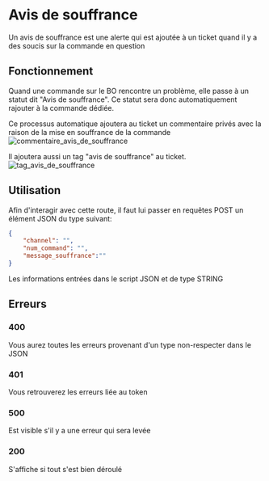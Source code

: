 # Avis de souffrance

Un avis de souffrance est une alerte qui est ajoutée à un ticket quand il y a des soucis sur la commande en question

## Fonctionnement

Quand une commande sur le BO rencontre un problème, elle passe à un statut dit "Avis de souffrance".
Ce statut sera donc automatiquement rajouter à la commande dédiée.

Ce processus automatique ajoutera au ticket un commentaire privés avec la raison de la mise en souffrance de la commande
![commentaire_avis_de_souffrance](assets/commentaire_avis_de_souffrance.png)

Il ajoutera aussi un tag "avis de souffrance" au ticket.
![tag_avis_de_souffrance](assets/tag_avis_de_souffrance.png)

## Utilisation

Afin d'interagir avec cette route, il faut lui passer en requêtes POST un élément JSON du type suivant:
```JSON
{
    "channel": "",
    "num_command": "",
    "message_souffrance":""
}
```
Les informations entrées dans le script JSON et de type STRING

## Erreurs
### 400
Vous aurez toutes les erreurs provenant d'un type non-respecter dans le JSON

### 401
Vous retrouverez les erreurs liée au token

### 500
Est visible s'il y a une erreur qui sera levée

### 200
S'affiche si tout s'est bien déroulé
